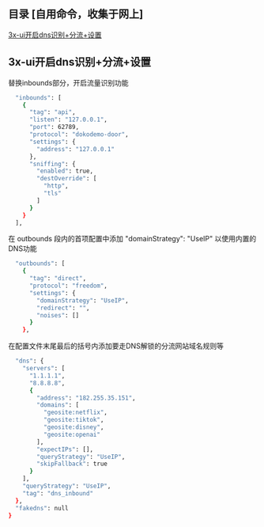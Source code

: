 ## 目录 [自用命令，收集于网上]
[3x-ui开启dns识别+分流+设置](#3x-ui开启dns识别+分流+设置)</br>



## 3x-ui开启dns识别+分流+设置<a name="3x-ui开启dns识别+分流+设置"></a>
替换inbounds部分，开启流量识别功能
```bash
  "inbounds": [
    {
      "tag": "api",
      "listen": "127.0.0.1",
      "port": 62789,
      "protocol": "dokodemo-door",
      "settings": {
        "address": "127.0.0.1"
      },
      "sniffing": {
        "enabled": true,
        "destOverride": [
          "http",
          "tls"
        ]
      }
    }
  ],
```
在 outbounds 段内的首项配置中添加 "domainStrategy": "UseIP" 以使用内置的DNS功能
```bash
  "outbounds": [
    {
      "tag": "direct",
      "protocol": "freedom",
      "settings": {
        "domainStrategy": "UseIP",
        "redirect": "",
        "noises": []
      }
    },
```
在配置文件末尾最后的括号内添加要走DNS解锁的分流网站域名规则等
```bash
  "dns": {
    "servers": [
      "1.1.1.1",
      "8.8.8.8",
      {
        "address": "182.255.35.151",
        "domains": [
          "geosite:netflix",
          "geosite:tiktok",
          "geosite:disney",
          "geosite:openai"
        ],
        "expectIPs": [],
        "queryStrategy": "UseIP",
        "skipFallback": true
      }
    ],
    "queryStrategy": "UseIP",
    "tag": "dns_inbound"
  },
  "fakedns": null
}
```
